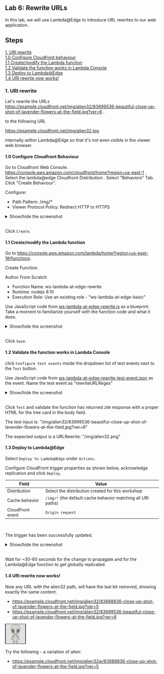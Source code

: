 ## Lab 6: Rewrite URLs

In this lab, we will use Lambda@Edge to introduce URL rewrites to our web application.


## Steps

[1. URI rewrite](#1-uri-rewrite)  
[1.0 Configure Cloudfront behaviour](#10-cloudfront-behaviour)  
[1.1 Create/modify the Lambda function](#11-createmodify-the-lambda-function)  
[1.2 Validate the function works in Lambda Console](#12-validate-the-function-works-in-lambda-console)  
[1.3 Deploy to Lambda@Edge](#13-deploy-to-lambdaedge)  
[1.4 URI rewrite now works!](#14-uri-rewrite-now-works)  

### 1. URI rewrite

Let's rewrite the URLs
https://example.cloudfront.net/img/alien32/83699536-beautiful-close-up-shot-of-lavender-flowers-at-the-field.jpg?ver=6 .

to the following URL  

https://example.cloudfront.net/img/alien32.jpg

internally within Lambda@Edge so that it's not even visible in the viewer web browser.

#### 1.0 Configure Cloudfront Behaviour

Go to Cloudfront Web Console. https://console.aws.amazon.com/cloudfront/home?region=us-east-1 .
Select the lambda@edge Cloudfront Distribution .
Select "Behaviors" Tab. 
Click "Create Behaviour".

Configure:
* Path Pattern: /img/*
* Viewer Protocol Policy: Redirect HTTP to HTTPS

<details><summary>Show/hide the screenshot</summary>

<kbd>![x](./img/1-00-create-behaviour.png)</kbd>
</details><br/>

Click `Create`.


#### 1.1 Create/modify the Lambda function

Go to https://console.aws.amazon.com/lambda/home?region=us-east-1#/functions .

Create Function.

Author From Scratch
* Function Name: ws-lambda-at-edge-rewrite
* Runtime: nodejs 8.10
* Execution Role: Use an existing role - "ws-lambda-at-edge-basic"

Use JavaScript code from [ws-lambda-at-edge-rewrite.js](./ws-lambda-at-edge-rewrite.js) as a blueprint. Take a moment to familiarize yourself with the function code and what it does.

<details><summary>Show/hide the screenshot</summary>
  
<kbd>![x](./img/1-01-rewrite-url.png)</kbd>
</details><br/>

Click `Save`.

#### 1.2 Validate the function works in Lambda Console

click `Configure test events` inside the dropdown list of test events next to the `Test` button.

Use JavaScript code from [ws-lambda-at-edge-rewrite-test-event.json](./ws-lambda-at-edge-rewrite-test-event.json) as the event. Name the test event as "rewriteURLRegex"

<details><summary>Show/hide the screenshot</summary>
  
<kbd>![x](./img/1-02-test-event-1.png)</kbd>
</details><br/>


Click `Test` and validate the function has returned `200` response with a proper HTML for the tree card in the body field.

The test input is: "/img/alien32/83699536-beautiful-close-up-shot-of-lavender-flowers-at-the-field.jpg?ver=6"

The expected output is a URLRewrite: "/img/alien32.png"

</details>

#### 1.3 Deploy to Lambda@Edge

Select `Deploy to Lambda@Edge` under `Actions`. 

Configure CloudFront trigger properties as shown below, acknowledge replication and click `Deploy`.

Field | Value
--- | ---
Distribution | Select the distribution created for this workshop
Cache behavior | `/img/*` (the default cache behavior matching all URI paths)
CloudFront event | `Origin request`

</details><br/>

The trigger has been successfully updated.

<details><summary>Show/hide the screenshot</summary>
  
<kbd>![x](./img/1-05-deploy-to-lambda-edge-success.png)</kbd>
</details><br/>

Wait for ~30-60 seconds for the change to propagate and for the Lambda@Edge function to get globally replicated.

#### 1.4 URI rewrite now works!

Now any URL with the alien32 path, will have the last bit removed,  showing exactly the same content.

* https://example.cloudfront.net/img/alien32/83688836-close-up-shot-of-lavender-flowers-at-the-field.jpg?ver=5
* https://example.cloudfront.net/img/alien32/83699536-beautiful-close-up-shot-of-lavender-flowers-at-the-field.jpg?ver=6

<kbd>![x](./img/1-06-alien32-uri.png)</kbd>

Try the following - a variation of alien:

* https://example.cloudfront.net/img/alien32w/83688836-close-up-shot-of-lavender-flowers-at-the-field.jpg?ver=5
